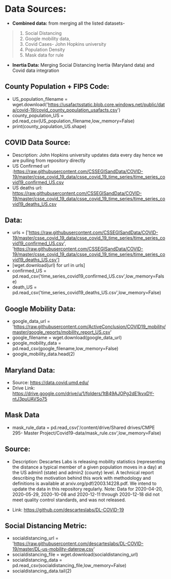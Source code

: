 # Data Sources:

* **Combined data:** from merging all the listed datasets-
> 1. Social Distancing
> 2. Google mobility data,
> 3. Covid Cases- John Hopkins university
> 4. Population Density
> 5. Mask data for rule


*  **Inertia Data:** Merging Social Distancing Inertia (Maryland data) and Covid data integration


## County Population + FIPS Code:
* US_population_filename = wget.download('https://usafactsstatic.blob.core.windows.net/public/data/covid-19/covid_county_population_usafacts.csv')
* county_population_US = pd.read_csv(US_population_filename,low_memory=False)
* print(county_population_US.shape)


## COVID Data Source:
* Description: John Hopkins university updates data every day hence we are pulling from repository directly
* US Confirmed url :https://raw.githubusercontent.com/CSSEGISandData/COVID-19/master/csse_covid_19_data/csse_covid_19_time_series/time_series_covid19_confirmed_US.csv
* US deaths url: https://raw.githubusercontent.com/CSSEGISandData/COVID-19/master/csse_covid_19_data/csse_covid_19_time_series/time_series_covid19_deaths_US.csv

## Data:
* urls = ['https://raw.githubusercontent.com/CSSEGISandData/COVID-19/master/csse_covid_19_data/csse_covid_19_time_series/time_series_covid19_confirmed_US.csv',
        'https://raw.githubusercontent.com/CSSEGISandData/COVID-19/master/csse_covid_19_data/csse_covid_19_time_series/time_series_covid19_deaths_US.csv']
* [wget.download(url) for url in urls]
* confirmed_US = pd.read_csv('time_series_covid19_confirmed_US.csv',low_memory=False)
* death_US = pd.read_csv('time_series_covid19_deaths_US.csv',low_memory=False)


## Google Mobility Data:
* google_data_url = 'https://raw.githubusercontent.com/ActiveConclusion/COVID19_mobility/master/google_reports/mobility_report_US.csv'
* google_filename = wget.download(google_data_url)
* google_mobility_data = pd.read_csv(google_filename,low_memory=False)
* google_mobility_data.head(2)



## Maryland Data:
* Source: https://data.covid.umd.edu/
* Drive Link: https://drive.google.com/drive/u/1/folders/1tB49AJOPg2dE1kvxDY-ntJ3puUAVSo75

## Mask Data

* mask_rule_data = pd.read_csv('/content/drive/Shared drives/CMPE 295- Master Project/Covid19-data/mask_rule.csv',low_memory=False)


## Source:
* Description: Descartes Labs is releasing mobility statistics (representing the distance a typical member of a given population moves in a day) at the US admin1 (state) and admin2 (county) level. A technical report describing the motivation behind this work with methodology and definitions is available at arxiv.org/pdf/2003.14228.pdf. We intend to update the data in this repository regularly.
Note: Data for 2020-04-20, 2020-05-29, 2020-10-08 and 2020-12-11 through 2020-12-18 did not meet quality control standards, and was not released.

* Link: https://github.com/descarteslabs/DL-COVID-19

## Social Distancing Metric:
* socialdistancing_url = 'https://raw.githubusercontent.com/descarteslabs/DL-COVID-19/master/DL-us-mobility-daterow.csv'
* socialdistancing_file = wget.download(socialdistancing_url)
* socialdistancing_data = pd.read_csv(socialdistancing_file,low_memory=False)
* socialdistancing_data.tail(2)
